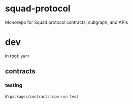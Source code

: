 # squad-protocol
Monorepo for Squad protocol contracts, subgraph, and APIs

# dev
in root: `yarn`

## contracts
### testing
in `packages/contracts`: `npm run test`